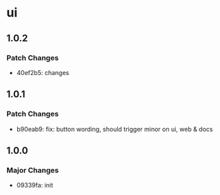 # ui

## 1.0.2

### Patch Changes

- 40ef2b5: changes

## 1.0.1

### Patch Changes

- b90eab9: fix: button wording, should trigger minor on ui, web & docs

## 1.0.0

### Major Changes

- 09339fa: init
